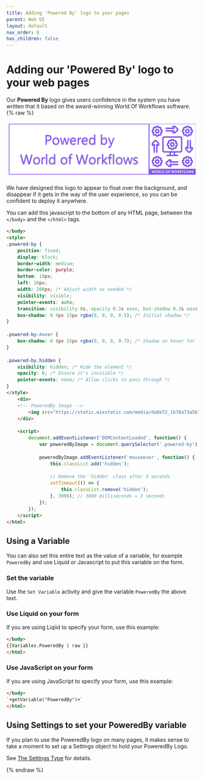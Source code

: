 ```yaml
---
title: Adding 'Powered By' logo to your pages
parent: Web UI
layout: default
nav_order: 8
has_children: false
---
```

# Adding our 'Powered By' logo to your web pages

Our **Powered By** logo gives users confidence in the system you have written that it based on the award-winning World Of Workflows software.
{% raw %}

![PoweredBy](../images/PoweredByWoW.png)

We have designed this logo to appear to float over the background, and disappear if it gets in the way of the user experience, so you can be confident to deploy it anywhere.


You can add this javascript to the bottom of any HTML page, between the `</body>` and the `</html>` tags.

```html
</body>
<style>
.powered-by {
    position: fixed;
    display: block;
    border-width: medium;
    border-color: purple;
    bottom: 10px;
    left: 10px;
    width: 200px; /* Adjust width as needed */
    visibility: visible;
    pointer-events: auto;
    transition: visibility 0s, opacity 0.3s ease, box-shadow 0.3s ease; /* Smooth transition */
    box-shadow: 0 4px 15px rgba(0, 0, 0, 0.5); /* Initial shadow */
}

.powered-by:hover {
    box-shadow: 0 8px 25px rgba(0, 0, 0, 0.7); /* Shadow on hover for floating effect */
}

.powered-by.hidden {
    visibility: hidden; /* Hide the element */
    opacity: 0; /* Ensure it's invisible */
    pointer-events: none; /* Allow clicks to pass through */
}
</style>
    <div>
    <!-- PoweredBy Image -->
        <img src="https://static.wixstatic.com/media/da8e72_1b78a73a5b7c43538a7d889b5c946023~mv2.png"  alt="Powered By" class="powered-by">
    </div>

    <script>
        document.addEventListener('DOMContentLoaded', function() {
            var poweredByImage = document.querySelector('.powered-by');

            poweredByImage.addEventListener('mouseover', function() {
                this.classList.add('hidden');

                // Remove the 'hidden' class after 3 seconds
                setTimeout(() => {
                    this.classList.remove('hidden');
                }, 3000); // 3000 milliseconds = 3 seconds
            });
        });
    </script>
</html>
```

## Using a Variable 

You can also set this entire text as the value of a variable, for example `PoweredBy` and use Liquid or Javascript to put this variable on the form.

### Set the variable
Use the `Set Variable` activity and give the variable `PoweredBy` the above text. 

### Use Liquid on your form
If you are using Liqiid to specify your form, use this example:
```html
</body>
{{Variables.PoweredBy | raw }}
</html>
```

### Use JavaScript on your form
If you are using JavaScript to specify your form, use this example:
```html
</body>
`+getVariable("PoweredBy")+`
</html>
```

## Using Settings to set your PoweredBy variable

If you plan to use the PoweredBy logo on many pages, it makes sense to take a moment to set up a Settings object to hold your PoweredBy Logo.

See [The Settings Type](../18_patterns_and_practices/SettingsType.html) for details.


{% endraw %}